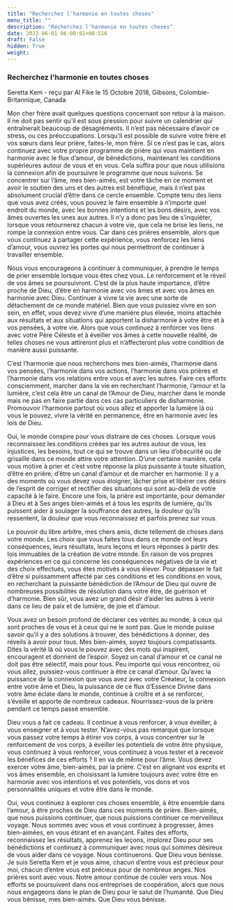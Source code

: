 ```yaml
---
title: "Recherchez l'harmonie en toutes choses"
menu_title: ""
description: "Recherchez l'harmonie en toutes choses"
date: 2022-06-01 06:00:01+00:516
draft: False
hidden: True
weight:
---
```

### Recherchez l'harmonie en toutes choses

Seretta Kem - reçu par Al Fike le 15 Octobre 2018, Gibsons, Colombie-Britannique, Canada

Mon cher frère avait quelques questions concernant son retour à la maison. Il ne doit pas sentir qu’il est sous pression pour suivre un calendrier qui entraînerait beaucoup de désagréments. Il n’est pas nécessaire d’avoir ce stress, ou ces préoccupations. Lorsqu’il est possible de suivre votre frère et vos sœurs dans leur prière, faites-le, mon frère. Si ce n’est pas le cas, alors continuez avec votre propre programme de prière qui vous maintient en harmonie avec le flux d’amour, de bénédictions, maintenant les conditions supérieures autour de vous et en vous. Cela suffira pour que nous utilisions la connexion afin de poursuivre le programme que nous suivons. Se concentrer sur l’âme, mes bien-aimés, est votre tâche en ce moment et avoir le soutien des uns et des autres est bénéfique, mais il n’est pas absolument crucial d’être dans ce cercle ensemble. Compte tenu des liens que vous avez créés, vous pouvez le faire ensemble à n’importe quel endroit du monde, avec les bonnes intentions et les bons désirs, avec vos âmes ouvertes les unes aux autres. Il n’y a donc pas lieu de s’inquiéter, lorsque vous retournerez chacun à votre vie, que cela ne brise les liens, ne rompe la connexion entre vous. Car dans ces prières ensemble, alors que vous continuez à partager cette expérience, vous renforcez les liens d’amour, vous ouvrez les portes qui nous permettront de continuer à travailler ensemble.

Nous vous encourageons à continuer à communiquer, à prendre le temps de prier ensemble lorsque vous êtes chez vous. Le renforcement et le réveil de vos âmes se poursuivront. C’est de la plus haute importance, d’être proche de Dieu, d’être en harmonie avec vos âmes et avec vos âmes en harmonie avec Dieu. Continuer à vivre la vie avec une sorte de détachement de ce monde matériel. Bien que vous puissiez vivre en son sein, en effet, vous devez vivre d’une manière plus élevée, moins attachée aux résultats et aux situations qui apportent la disharmonie à votre être et à vos pensées, à votre vie. Alors que vous continuez à renforcer vos liens avec votre Père Céleste et à éveiller vos âmes à cette nouvelle réalité, de telles choses ne vous attireront plus et n’affecteront plus votre condition de manière aussi puissante.

C’est l’harmonie que nous recherchons mes bien-aimés, l’harmonie dans vos pensées, l’harmonie dans vos actions, l’harmonie dans vos prières et l’harmonie dans vos relations entre vous et avec les autres. Faire ces efforts consciemment, marcher dans la vie en recherchant l’harmonie, l’amour et la lumière, c’est cela être un canal de l’Amour de Dieu, marcher dans le monde mais ne pas en faire partie dans ces cas particuliers de disharmonie. Promouvoir l’harmonie partout où vous allez et apporter la lumière là où vous le pouvez, vivre la vérité en permanence, être en harmonie avec les lois de Dieu.

Oui, le monde conspire pour vous distraire de ces choses. Lorsque vous reconnaissez les conditions créées par les autres autour de vous, les injustices, les besoins, tout ce qui se trouve dans un lieu d’obscurité ou de grisaille dans ce monde attire votre attention. D’une certaine manière, cela vous motive à prier et c’est votre réponse la plus puissante à toute situation, d’être en prière, d’être un canal d’amour et de marcher en harmonie. Il y a des moments où vous devez vous éloigner, lâcher prise et libérer ces désirs de l’esprit de corriger et rectifier des situations qui sont au-delà de votre capacité à le faire. Encore une fois, la prière est importante, pour demander à Dieu et à Ses anges bien-aimés et à tous les esprits de lumière, qu’ils puissent aider à soulager la souffrance des autres, la douleur qu’ils ressentent, la douleur que vous reconnaissez et parfois prenez sur vous.

Le pouvoir du libre arbitre, mes chers amis, dicte tellement de choses dans votre monde. Les choix que vous faites tous dans ce monde ont leurs conséquences, leurs résultats, leurs leçons et leurs réponses à partir des lois immuables de la création de votre monde. En raison de vos propres expériences en ce qui concerne les conséquences négatives de la vie et des choix effectués, vous êtes motivés à vous élever. Pour dépasser le fait d’être si puissamment affecté par ces conditions et les conditions en vous, en recherchant la puissante bénédiction de l’Amour de Dieu qui ouvre de nombreuses possibilités de résolution dans votre être, de guérison et d’harmonie. Bien sûr, vous avez un grand désir d’aider les autres à venir dans ce lieu de paix et de lumière, de joie et d’amour.

Vous avez un besoin profond de déclarer ces vérités au monde, à ceux qui sont proches de vous et à ceux qui ne le sont pas. Que le monde puisse savoir qu’il y a des solutions à trouver, des bénédictions à donner, des réveils à avoir pour tous. Mes bien-aimés, soyez toujours compatissants. Dites la vérité là où vous le pouvez avec des mots qui inspirent, encouragent et donnent de l’espoir. Soyez un canal d’amour et ce canal ne doit pas être sélectif, mais pour tous. Peu importe qui vous rencontrez, où vous allez, puissiez-vous continuer à être ce canal d’amour. Qu’avec la puissance de la connexion que vous avez avec votre Créateur, la connexion entre votre âme et Dieu, la puissance de ce flux d’Essence Divine dans votre âme éclate dans le monde, continue à croître et à se renforcer, s’éveille et apporte de nombreux cadeaux.
Nourrissez-vous de la prière pendant ce temps passé ensemble.

Dieu vous a fait ce cadeau. Il continue à vous renforcer, à vous éveiller, à vous enseigner et à vous tester. N’avez-vous pas remarqué que lorsque vous passez votre temps à étirer vos corps, à vous concentrer sur le renforcement de vos corps, à éveiller les potentiels de votre être physique, vous continuez à vous renforcer, vous continuez à vous tester et à recevoir les bénéfices de ces efforts ? Il en va de même pour l’âme. Vous devez exercer votre âme, bien-aimés, par la prière. C’est en alignant vos esprits et vos âmes ensemble, en choisissant la lumière toujours avec votre être en harmonie avec vos intentions et vos potentiels, vos dons et vos personnalités uniques et votre être dans le monde.

Oui, vous continuez à explorer ces choses ensemble, à être ensemble dans l’amour, à être proches de Dieu dans ces moments de prière. Bien-aimés, que nous puissions continuer, que nous puissions continuer ce merveilleux voyage. Nous sommes avec vous et vous continuez à progresser, âmes bien-aimées, en vous étirant et en avançant. Faites des efforts, reconnaissez les résultats, apprenez les leçons, implorez Dieu pour ses bénédictions et continuez à communiquer avec nous qui sommes désireux de vous aider dans ce voyage. Nous continuerons. Que Dieu vous bénisse. Je suis Seretta Kem et je vous aime, chacun d’entre vous est précieux pour moi, chacun d’entre vous est précieux pour de nombreux anges. Nos prières sont avec vous. Notre amour continue de couler vers vous. Nos efforts se poursuivent dans nos entreprises de coopération, alors que nous nous engageons dans le plan de Dieu pour le salut de l’humanité. Que Dieu vous bénisse, mes bien-aimés. Que Dieu vous bénisse.



